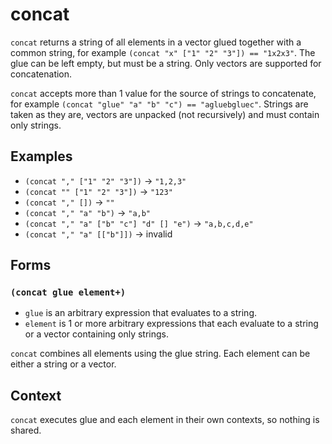 # concat

`concat` returns a string of all elements in a vector glued together with a
common string, for example `(concat "x" ["1" "2" "3"]) == "1x2x3"`. The glue
can be left empty, but must be a string. Only vectors are supported for
concatenation.

`concat` accepts more than 1 value for the source of strings to concatenate,
for example `(concat "glue" "a" "b" "c") == "agluebgluec"`. Strings are taken
as they are, vectors are unpacked (not recursively) and must contain only strings.

## Examples

* `(concat "," ["1" "2" "3"])` -> `"1,2,3"`
* `(concat "" ["1" "2" "3"])` -> `"123"`
* `(concat "," [])` -> `""`
* `(concat "," "a" "b")` -> `"a,b"`
* `(concat "," "a" ["b" "c"] "d" [] "e")` -> `"a,b,c,d,e"`
* `(concat "," "a" [["b"]])` -> invalid

## Forms

### `(concat glue element+)`

* `glue` is an arbitrary expression that evaluates to a string.
* `element` is 1 or more arbitrary expressions that each evaluate to a string
  or a vector containing only strings.

`concat` combines all elements using the glue string. Each element can be either
a string or a vector.

## Context

`concat` executes glue and each element in their own contexts, so nothing is
shared.
